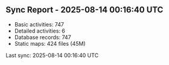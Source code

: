 ## Sync Report - 2025-08-14 00:16:40 UTC

- Basic activities: 747
- Detailed activities: 6
- Database records: 747
- Static maps: 424 files (45M)

Last sync: 2025-08-14 00:16:40 UTC
